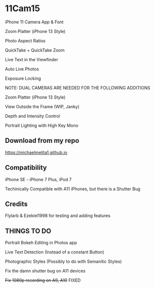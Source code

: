 # 11Cam15

iPhone 11 Camera App & Font

Zoom Platter (iPhone 13 Style)

Photo Aspect Ratios

QuickTake + QuickTake Zoom

Live Text in the Viewfinder 

Auto Live Photos

Exposure Locking

NOTE: DUAL CAMERAS ARE NEEDED FOR THE FOLLOWING ADDITIONS

Zoom Platter (iPhone 13 Style)

View Outside the Frame (WIP, Janky)

Depth and Intensity Control

Portrait Lighting with High Key Mono

## Download from my repo

https://michaelmelita1.github.io

## Compatibility

iPhone SE - iPhone 7 Plus, iPod 7

Techinically Compatible with A11 iPhones, but there is a Shutter Bug

## Credits
Flylarb & Ezekiel1998 for testing and adding features


## THINGS TO DO
Portrait Bokeh Editing in Photos app

Live Text Detection (Instead of a constant Button)

Photographic Styles (Possibly to do with Semanitic Styles)

Fix the damn shutter bug on A11 devices

~~Fix 1080p recording on A9, A10~~	FIXED

